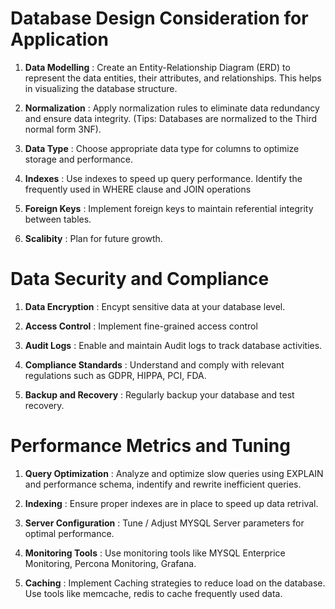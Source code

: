 # Database Design Consideration for Application

1. **Data Modelling** : Create an Entity-Relationship Diagram (ERD) to represent the data entities, their attributes, and relationships. This helps in visualizing the database structure.

2. **Normalization** : Apply normalization rules to eliminate data redundancy and ensure data integrity. (Tips: Databases are normalized to the Third normal form 3NF).

3. **Data Type** : Choose appropriate data type for columns to optimize storage and performance.

4. **Indexes** : Use indexes to speed up query performance. Identify the frequently used in WHERE clause and JOIN operations

5. **Foreign Keys** : Implement foreign keys to maintain referential integrity between tables.

6. **Scalibity** : Plan for future growth. 

# Data Security and Compliance

1. **Data Encryption** : Encypt sensitive data at your database level.

2. **Access Control** : Implement fine-grained access control

3. **Audit Logs** : Enable and maintain Audit logs to track database activities.

4. **Compliance Standards** : Understand and comply with relevant regulations such as GDPR, HIPPA, PCI, FDA.

5. **Backup and Recovery** : Regularly backup your database and test recovery.

# Performance Metrics and Tuning 

1. **Query Optimization** : Analyze and optimize slow queries using EXPLAIN and performance schema, indentify and rewrite inefficient queries.

2. **Indexing** : Ensure proper indexes are in place to speed up data retrival.

3. **Server Configuration** : Tune / Adjust MYSQL Server parameters for optimal performance.

4. **Monitoring Tools** : Use monitoring tools like MYSQL Enterprice Monitoring, Percona Monitoring, Grafana.

5. **Caching** : Implement Caching strategies to reduce load on the database. Use tools like memcache, redis to cache frequently used data.